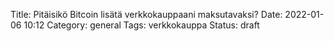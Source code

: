 Title: Pitäisikö Bitcoin lisätä verkkokauppaani maksutavaksi?
Date: 2022-01-06 10:12
Category: general
Tags: verkkokauppa
Status: draft
